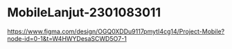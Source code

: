 # MobileLanjut-2301083011
https://www.figma.com/design/OGQ0XDDu9117pmytI4cg14/Project-Mobile?node-id=0-1&t=W4HWYDesaSCWD5O7-1
